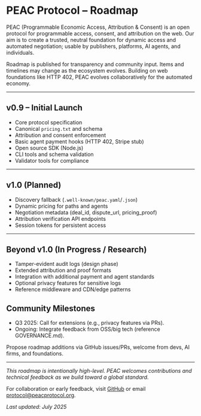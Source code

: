 # PEAC Protocol – Roadmap

PEAC (Programmable Economic Access, Attribution & Consent) is an open protocol for programmable access, consent, and attribution on the web. Our aim is to create a trusted, neutral foundation for dynamic access and automated negotiation; usable by publishers, platforms, AI agents, and individuals.

Roadmap is published for transparency and community input. Items and timelines may change as the ecosystem evolves. Building on web foundations like HTTP 402, PEAC evolves collaboratively for the automated economy.

---

## v0.9 – Initial Launch

- Core protocol specification
- Canonical `pricing.txt` and schema
- Attribution and consent enforcement
- Basic agent payment hooks (HTTP 402, Stripe stub)
- Open source SDK (Node.js)
- CLI tools and schema validation
- Validator tools for compliance

---

## v1.0 (Planned)

- Discovery fallback (`.well-known/peac.yaml`/`.json`)
- Dynamic pricing for paths and agents
- Negotiation metadata (deal_id, dispute_url, pricing_proof)
- Attribution verification API endpoints
- Session tokens for persistent access

---

## Beyond v1.0 (In Progress / Research)

- Tamper-evident audit logs (design phase)
- Extended attribution and proof formats
- Integration with additional payment and agent standards
- Optional privacy features for sensitive logs
- Reference middleware and CDN/edge patterns

## Community Milestones

- Q3 2025: Call for extensions (e.g., privacy features via PRs).
- Ongoing: Integrate feedback from OSS/big tech (reference GOVERNANCE.md).

Propose roadmap additions via GitHub issues/PRs, welcome from devs, AI firms, and foundations.

---

*This roadmap is intentionally high-level. PEAC welcomes contributions and technical feedback as we build toward a global standard.*

For collaboration or early feedback, visit [GitHub](https://github.com/peacprotocol/peac) or email protocol@peacprotocol.org.

*Last updated: July 2025*
